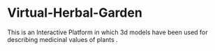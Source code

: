 # Virtual-Herbal-Garden
This is an Interactive Platform in which 3d models have been used for describing medicinal values of plants .
